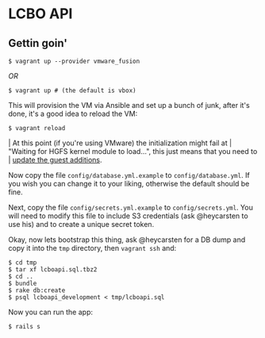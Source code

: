 # LCBO API

## Gettin goin'

```
$ vagrant up --provider vmware_fusion
```

_OR_

```
$ vagrant up # (the default is vbox)
```

This will provision the VM via Ansible and set up a bunch of junk, after it's
done, it's a good idea to reload the VM:

```
$ vagrant reload
```

| At this point (if you're using VMware) the initialization might fail at
| "Waiting for HGFS kernel module to load...", this just means that you need to
| [update the guest additions](http://kb.vmware.com/selfservice/microsites/search.do?language=en_US&cmd=displayKC&externalId=1022525).

Now copy the file `config/database.yml.example` to `config/database.yml`. If you
wish you can change it to your liking, otherwise the default should be fine.

Next, copy the file `config/secrets.yml.example` to `config/secrets.yml`. You
will need to modify this file to include S3 credentials (ask @heycarsten to use
his) and to create a unique secret token.

Okay, now lets bootstrap this thing, ask @heycarsten for a DB dump and copy it
into the `tmp` directory, then `vagrant ssh` and:

```
$ cd tmp
$ tar xf lcboapi.sql.tbz2
$ cd ..
$ bundle
$ rake db:create
$ psql lcboapi_development < tmp/lcboapi.sql
```

Now you can run the app:

```
$ rails s
```
